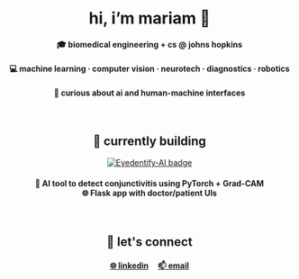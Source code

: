 <h1 align="center">hi, i’m mariam 👋</h1>
<h4 align="center">🎓 biomedical engineering + cs @ <strong>johns hopkins</strong></h4>
<h4 align="center">💻 machine learning · computer vision · neurotech · diagnostics · robotics</h4>
<h4 align="center">🦔 curious about ai and human-machine interfaces</h4>

<br>

<h2 align="center">🚧 currently building</h2>

<p align="center">
  <a href="https://github.com/mariam-hedgie/eyedentify-ai">
    <img src="https://img.shields.io/badge/👁️_Eyedentify--AI-ffb6c1" alt="Eyedentify-AI badge" />
  </a>
</p>

<h4 align="center">
  🧠 AI tool to detect conjunctivitis using PyTorch + Grad-CAM  
  <br>
  🌐 Flask app with doctor/patient UIs
</h4>

<br>

<h2 align="center">🔗 let's connect</h2>

<h4 align="center">
  <a href="https://www.linkedin.com/in/mariam-husain-jhu/" target="_blank">🌐 linkedin</a> &nbsp;&nbsp;&nbsp;
  <a href="mailto:mariamh1121@gmail.com" target="_blank">📫 email</a>
</h4>
